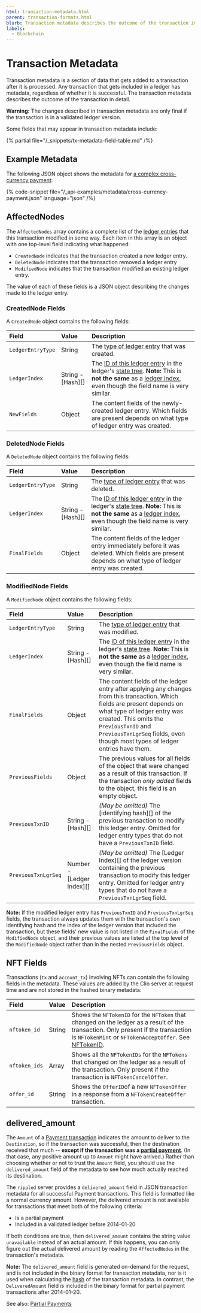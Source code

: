 ```yaml
---
html: transaction-metadata.html
parent: transaction-formats.html
blurb: Transaction metadata describes the outcome of the transaction in detail, regardless of whether the transaction is successful.
labels:
  - Blockchain
---
```

# Transaction Metadata

Transaction metadata is a section of data that gets added to a transaction after it is processed. Any transaction that gets included in a ledger has metadata, regardless of whether it is successful. The transaction metadata describes the outcome of the transaction in detail.

**Warning:** The changes described in transaction metadata are only final if the transaction is in a validated ledger version.

Some fields that may appear in transaction metadata include:

{% partial file="/_snippets/tx-metadata-field-table.md" /%} 

## Example Metadata

The following JSON object shows the metadata for [a complex cross-currency payment](https://livenet.xrpl.org/transactions/8C55AFC2A2AA42B5CE624AEECDB3ACFDD1E5379D4E5BF74A8460C5E97EF8706B):

{% code-snippet file="/_api-examples/metadata/cross-currency-payment.json" language="json" /%}

## AffectedNodes

The `AffectedNodes` array contains a complete list of the [ledger entries](ledger-object-types.html) that this transaction modified in some way. Each item in this array is an object with one top-level field indicating what happened:

- `CreatedNode` indicates that the transaction created a new ledger entry.
- `DeletedNode` indicates that the transaction removed a ledger entry
- `ModifiedNode` indicates that the transaction modified an existing ledger entry.

The value of each of these fields is a JSON object describing the changes made to the ledger entry.

### CreatedNode Fields

A `CreatedNode` object contains the following fields:

| Field             | Value             | Description                          |
|:------------------|:------------------|:-------------------------------------|
| `LedgerEntryType` | String            | The [type of ledger entry](ledger-object-types.html) that was created. |
| `LedgerIndex`     | String - [Hash][] | The [ID of this ledger entry](ledger-object-ids.html) in the ledger's [state tree](../../../concepts/ledgers/index.md). **Note:** This is **not the same** as a [ledger index](../data-types/basic-data-types.md#ledger-index), even though the field name is very similar. |
| `NewFields`       | Object            | The content fields of the newly-created ledger entry. Which fields are present depends on what type of ledger entry was created. |

### DeletedNode Fields

A `DeletedNode` object contains the following fields:

| Field             | Value             | Description                          |
|:------------------|:------------------|:-------------------------------------|
| `LedgerEntryType` | String            | The [type of ledger entry](ledger-object-types.html) that was deleted. |
| `LedgerIndex`     | String - [Hash][] | The [ID of this ledger entry](ledger-object-ids.html) in the ledger's [state tree](../../../concepts/ledgers/index.md). **Note:** This is **not the same** as a [ledger index](../data-types/basic-data-types.md#ledger-index), even though the field name is very similar. |
| `FinalFields`     | Object            | The content fields of the ledger entry immediately before it was deleted. Which fields are present depends on what type of ledger entry was created. |

### ModifiedNode Fields

A `ModifiedNode` object contains the following fields:

| Field               | Value                     | Description                |
|:--------------------|:--------------------------|:---------------------------|
| `LedgerEntryType`   | String                    | The [type of ledger entry](ledger-object-types.html) that was modified. |
| `LedgerIndex`       | String - [Hash][]         | The [ID of this ledger entry](ledger-object-ids.html) in the ledger's [state tree](../../../concepts/ledgers/index.md). **Note:** This is **not the same** as a [ledger index](../data-types/basic-data-types.md#ledger-index), even though the field name is very similar. |
| `FinalFields`       | Object                    | The content fields of the ledger entry after applying any changes from this transaction. Which fields are present depends on what type of ledger entry was created. This omits the `PreviousTxnID` and `PreviousTxnLgrSeq` fields, even though most types of ledger entries have them. |
| `PreviousFields`    | Object                    | The previous values for all fields of the object that were changed as a result of this transaction. If the transaction _only added_ fields to the object, this field is an empty object. |
| `PreviousTxnID`     | String - [Hash][]         | _(May be omitted)_ The [identifying hash][] of the previous transaction to modify this ledger entry. Omitted for ledger entry types that do not have a `PreviousTxnID` field. |
| `PreviousTxnLgrSeq` | Number - [Ledger Index][] | _(May be omitted)_  The [Ledger Index][] of the ledger version containing the previous transaction to modify this ledger entry. Omitted for ledger entry types that do not have a `PreviousTxnLgrSeq` field. |

**Note:** If the modified ledger entry has `PreviousTxnID` and `PreviousTxnLgrSeq` fields, the transaction always updates them with the transaction's own identifying hash and the index of the ledger version that included the transaction, but these fields' new value is not listed in the `FinalFields` of the `ModifiedNode` object, and their previous values are listed at the top level of the `ModifiedNode` object rather than in the nested `PreviousFields` object.

## NFT Fields

Transactions (`tx` and `account_tx`) involving NFTs can contain the following fields in the metadata. These values are added by the Clio server at request time and are not stored in the hashed binary metadata:

| Field               | Value                     | Description                |
|:--------------------|:--------------------------|:---------------------------|
| `nftoken_id`        | String                    | Shows the `NFTokenID` for the `NFToken` that changed on the ledger as a result of the transaction. Only present if the transaction is `NFTokenMint` or `NFTokenAcceptOffer`. See [NFTokenID](../data-types/nftoken.md#nftokenid). |
| `nftoken_ids`       | Array                     | Shows all the `NFTokenIDs` for the `NFTokens` that changed on the ledger as a result of the transaction. Only present if the transaction is `NFTokenCancelOffer`. |
| `offer_id`          | String                    | Shows the `OfferID`of a new `NFTokenOffer` in a response from a `NFTokenCreateOffer` transaction. |

## delivered_amount

The `Amount` of a [Payment transaction](types/payment.md) indicates the amount to deliver to the `Destination`, so if the transaction was successful, then the destination received that much -- **except if the transaction was a [partial payment](../../../concepts/payment-types/partial-payments.md)**. (In that case, any positive amount up to `Amount` might have arrived.) Rather than choosing whether or not to trust the `Amount` field, you should use the `delivered_amount` field of the metadata to see how much actually reached its destination.

The `rippled` server provides a `delivered_amount` field in JSON transaction metadata for all successful Payment transactions. This field is formatted like a normal currency amount. However, the delivered amount is not available for transactions that meet both of the following criteria:

* Is a partial payment
* Included in a validated ledger before 2014-01-20

If both conditions are true, then `delivered_amount` contains the string value `unavailable` instead of an actual amount. If this happens, you can only figure out the actual delivered amount by reading the `AffectedNodes` in the transaction's metadata.

**Note:** The `delivered_amount` field is generated on-demand for the request, and is not included in the binary format for transaction metadata, nor is it used when calculating the [hash](../data-types/basic-data-types.md#hashes) of the transaction metadata. In contrast, the `DeliveredAmount` field _is_ included in the binary format for partial payment transactions after 2014-01-20.

See also: [Partial Payments](../../../concepts/payment-types/partial-payments.md)

<!--{# Spell-check can ignore these field names used in headings #}-->
<!-- SPELLING_IGNORE: affectednodes, creatednode, deletednode, modifiednode, delivered_amount -->
